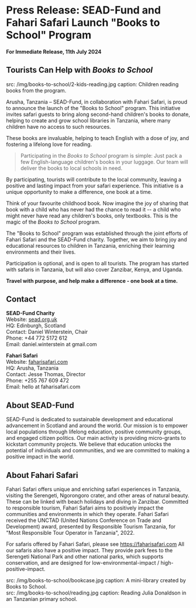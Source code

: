 

<!-- For Facebook -->
<!-- <meta property="og:title" content="" /> -->
<meta property="og:type" content="article" />
<meta property="og:image" content="https://sead.org.uk/img/books-to-school/2-kids-reading.jpg" />
<!-- <meta property="og:description" content="" /> -->
<!-- For Twitter -->
<!-- <meta name="twitter:card" content="summary" />
<meta name="twitter:title" content="" />
<meta name="twitter:description" content="" /> -->
<meta name="twitter:image" content="https://sead.org.uk/img/books-to-school/2-kids-reading.jpg" />

<div class="main container">

# Press Release: SEAD-Fund and Fahari Safari Launch "Books to School" Program

#### For Immediate Release, 11th July 2024

## Tourists Can Help with *Books to School*

<section src='photo.html'>
src: /img/books-to-school/2-kids-reading.jpg
caption: Children reading books from the program.
</section>

<div class='row'>
<div class='col'>

Arusha, Tanzania – SEAD-Fund, in collaboration with Fahari Safari, is proud to announce the launch of the "Books to School" program. This initiative invites safari guests to bring along second-hand children's books to donate, helping to create and grow school libraries in Tanzania, where many children have no access to such resources.

These books are invaluable, helping to teach English with a dose of joy, and fostering a lifelong love for reading. 

> Participating in the *Books to School* program is simple: Just pack a few English-language children's books in your luggage. Our team will deliver the books to local schools in need.

By participating, tourists will contribute to the local community, leaving a positive and lasting impact from your safari experience. This initiative is a unique opportunity to make a difference, one book at a time.

Think of your favourite childhood book. Now imagine the joy of sharing that book with a child who has never had the chance to read it -- a child who might never have read any children's books, only textbooks. This is the magic of the *Books to School* program.

The "Books to School" program was established through the joint efforts of Fahari Safari and the SEAD-Fund charity. Together, we aim to bring joy and educational resources to children in Tanzania, enriching their learning environments and their lives.

Participation is optional, and is open to all tourists. The program has started with safaris in Tanzania, but will also cover Zanzibar, Kenya, and Uganda.

**Travel with purpose, and help make a difference - one book at a time.**


## Contact

 <div class='row'>
 <div class='col'>

**SEAD-Fund Charity**    
Website: [sead.org.uk](https://sead.org.uk)      
HQ: Edinburgh, Scotland    
Contact: Daniel Winterstein, Chair   
Phone: +44 772 5172 612   
Email: <span class='email' name='daniel.winterstein' domain='gmail.com'>daniel.winterstein at gmail.com</span>

</div><div class='col'>

**Fahari Safari**   
Website: [faharisafari.com](https://faharisafari.com)    
HQ: Arusha, Tanzania   
Contact: Jesse Thomas, Director   
Phone: +255 767 609 472   
Email: <span class='email' name='hello' domain='faharisafari.com'>hello at faharisafari.com</span>

</div>
</div>

## About SEAD-Fund

SEAD-Fund is dedicated to sustainable development and educational advancement in Scotland and around the world. Our mission is to empower local populations through lifelong education, positive community groups, and engaged citizen politics. Our main activity is providing micro-grants to kickstart community projects. We believe that education unlocks the potential of individuals and communities, and we are committed to making a positive impact in the world.

## About Fahari Safari

Fahari Safari offers unique and enriching safari experiences in Tanzania, visiting the Serengeti, Ngorongoro crater, and other areas of natural beauty. These can be linked with beach holidays and diving in Zanzibar. Committed to responsible tourism, Fahari Safari aims to positively impact the communities and environments in which they operate.
Fahari Safari received the UNCTAD (United Nations Conference on Trade and Development) award, presented by Responsible Tourism Tanzania, for "Most Responsible Tour Operator in Tanzania", 2022.

For safaris offered by Fahari Safari, please see <https://faharisafari.com>
All our safaris also have a positive impact. They provide park fees to the Serengeti National Park and other national parks, which supports conservation, and are designed for low-environmental-impact / high-positive-impact.

</div><div class="col">

<section src='photo.html'>
src: /img/books-to-school/bookcase.jpg
caption: A mini-library created by Books to School.
</section>

<section src='photo.html'>
src: /img/books-to-school/reading.jpg
caption: Reading Julia Donaldson in an Tanzanian primary school.
</section>

</div></div>

</div>
